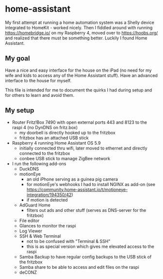 # home-assistant

My first attempt at running a home automation system was a Shelly device integrated to HomeKit - worked nicely. Then I fiddled around with running https://homebridge.io/ on my Raspberry 4, moved over to https://hoobs.org/ and realized that there must be something better. Luckily I found Home Assistant.

## My goal

Have a nice and easy interface for the house on the iPad (no need for my wife and kids to access any of the Home Assistant stuff). Have an advanced interface to the house for myself.

This file is intended for me to document the quirks I had during setup and for others to learn and avoid them.

## My setup

* Router Fritz!Box 7490 with open external ports 443 and 8123 to the raspi 4 (no DynDNS on fritz.box)
  * my doorbell is directly hooked up to the fritzbox
  * fritzbox has an attached USB stick
* Raspberry 4 running Home Assistant OS 5.9
  * initially connected thru wifi, later moved to ethernet and directly connected to the fritzbox
  * conbee USB stick to manage ZigBee network
* I run the following add-ons
	* DuckDNS
	* motionEye
	  * an old iPhone serving as a guinea pig camera
	  * for motionEye's webhooks I had to install NGINX as add-on (see https://community.home-assistant.io/t/motioneye-integration/194350/42)
	  * if motion is detected 
	* AdGuard Home 
	  * filters out ads and other stuff (serves as DNS-server for the fritzbox)
	* File editor 
	* Glances to monitor the raspi
	* Log Viewer
	* SSH & Web Terminal
	  * not to be confused with "Terminal & SSH"
	  * this is as special version which gives me elevated access to the raspi
	* Samba Backup to have regular config backups to the USB stick of the fritzbox
	* Samba share to be able to access and edit files on the raspi
	* deCONZ
	